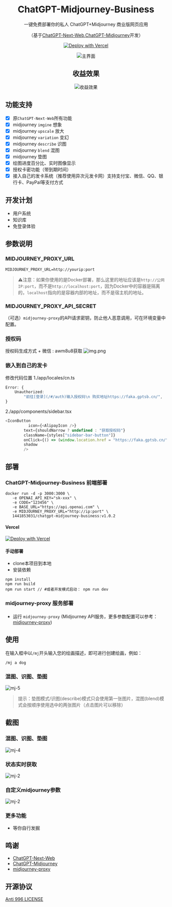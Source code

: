<div align="center">

<h1 align="center">ChatGPT-Midjourney-Business</h1>


一键免费部署你的私人 ChatGPT+Midjourney 商业版网页应用

（基于[ChatGPT-Next-Web](https://github.com/Licoy/ChatGPT-Midjourney.git),[ChatGPT-Midjourney](https://github.com/Licoy/ChatGPT-Midjourney.git)开发）

[//]: # ([QQ交流群]&#40;https://github.com/Licoy/ChatGPT-Midjourney/issues/30&#41; | [赞助项目]&#40;https://licoy.cn/open-sponsor.html&#41; | [PRO版本]&#40;https://github.com/Licoy/ChatGPT-Midjourney-Pro&#41;)

[![Deploy with Vercel](https://img.shields.io/badge/Vercel-部署-00CCCC.svg?logo=vercel)](https://vercel.com/new/clone?repository-url=https://github.com/1441853031/ChatGpt_Midjourney_Business.git&env=OPENAI_API_KEY&env=MIDJOURNEY_PROXY_URL&env=CODE&project-name=chatgpt-midjourney&repository-name=ChatGPT-Midjourney-Business)

[//]: # ([![Deploy with Railway]&#40;https://img.shields.io/badge/MidjourneyProxy-Railway部署-009900.svg?logo=railway&#41;]&#40;https://github.com/novicezk/midjourney-proxy/blob/main/docs/railway-start.md&#41;)

[//]: # ([![WordPress+ChatGPT支持]&#40;https://img.shields.io/badge/WordPress-ChatGPT%20部署-red.svg?logo=wordpress&logoColor=red&style=for-the-badge&#41;]&#40;https://github.com/Licoy/wordpress-theme-puock&#41;)

![主界面](./docs/images/cover.png)
## 收益效果
![收益效果](https://github.com/1441853031/ChatGpt_Midjourney_Business/assets/63350299/076c5efe-ccf2-4fed-8f39-4bf28873257c)

</div>

## 功能支持
- [x] 原`ChatGPT-Next-Web`所有功能
- [x] midjourney `imgine` 想象
- [x] midjourney `upscale` 放大
- [x] midjourney `variation` 变幻
- [x] midjourney `describe` 识图
- [x] midjourney `blend` 混图
- [x] midjourney 垫图
- [x] 绘图进度百分比、实时图像显示
- [x] 授权卡密功能（带到期时间）
- [x] 接入自己的发卡系统（推荐使用异次元发卡网）支持支付宝、微信、QQ、银行卡、PayPal等支付方式
## 开发计划
- 用户系统
- 知识库
- 免登录体验

## 参数说明
### MIDJOURNEY_PROXY_URL
```shell
MIDJOURNEY_PROXY_URL=http://yourip:port
```
> ⚠️注意：如果你使用的是Docker部署，那么这里的地址应该是`http://公网IP:port`，而不是`http://localhost:port`，因为Docker中的容器是隔离的，`localhost`指向的是容器内部的地址，而不是宿主机的地址。


### MIDJOURNEY_PROXY_API_SECRET
（可选）`midjourney-proxy`的API请求密钥，防止他人恶意调用，可在环境变量中配置。

### 授权码
授权码生成方式 + 微信 : awm8u8获取
![img.png](img.png)

### 嵌入到自己的发卡
修改代码位置
1./app/locales/cn.ts
```ts
Error: {
    Unauthorized:
        "前往[登录](/#/auth)输入授权码\n 购买地址https://faka.gptsb.cn/",
}
```
2./app/components/sidebar.tsx
```ts
<IconButton
          icon={<AlipayIcon />}
        text={shouldNarrow ? undefined : "获取授权码"}
        className={styles["sidebar-bar-button"]}
        onClick={() => (window.location.href = "https://faka.gptsb.cn/")}
        shadow
        />
```
## 部署
### ChatGPT-Midjourney-Business 前端部署

[//]: # (#### Docker)
```shell
docker run -d -p 3000:3000 \
   -e OPENAI_API_KEY="sk-xxx" \
   -e CODE="123456" \
   -e BASE_URL="https://api.openai.com" \
   -e MIDJOURNEY_PROXY_URL="http://ip:port" \
   1441853031/chatgpt-midjourney-business:v1.0.2
```
#### Vercel
[![Deploy with Vercel](https://vercel.com/button)](https://vercel.com/new/clone?repository-url=https://github.com/1441853031/ChatGpt_Midjourney_Business.git&env=OPENAI_API_KEY&env=MIDJOURNEY_PROXY_URL&env=CODE&project-name=chatgpt-midjourney&repository-name=ChatGPT-Midjourney-Business)


#### 手动部署
- clone本项目到本地
- 安装依赖
```shell
npm install
npm run build
npm run start // #或者开发模式启动： npm run dev
```
### midjourney-proxy 服务部署
#### 
- 运行 `midjourney-proxy` (Midjourney API服务，更多参数配置可以参考：[midjourney-proxy](https://github.com/novicezk/midjourney-proxy))
## 使用
在输入框中以`/mj`开头输入您的绘画描述，即可进行创建绘画，例如：
```
/mj a dog
```
### 混图、识图、垫图
![mj-5](./docs/images/mj-5.png)
> 提示：垫图模式/识图(describe)模式只会使用第一张图片，混图(blend)模式会按顺序使用选中的两张图片（点击图片可以移除）

## 截图
### 混图、识图、垫图
![mj-4](./docs/images/mj-4.png)
### 状态实时获取
![mj-2](./docs/images/mj-1.png)
### 自定义midjourney参数
![mj-2](./docs/images/mj-2.png)
### 更多功能
- 等你自行发掘

## 鸣谢
- [ChatGPT-Next-Web](https://github.com/Yidadaa/ChatGPT-Next-Web)
- [ChatGPT-Midjourney](https://github.com/Licoy/ChatGPT-Midjourney.git)
- [midjourney-proxy](https://github.com/novicezk/midjourney-proxy)

## 开源协议
[Anti 996 LICENSE](./LICENSE)
